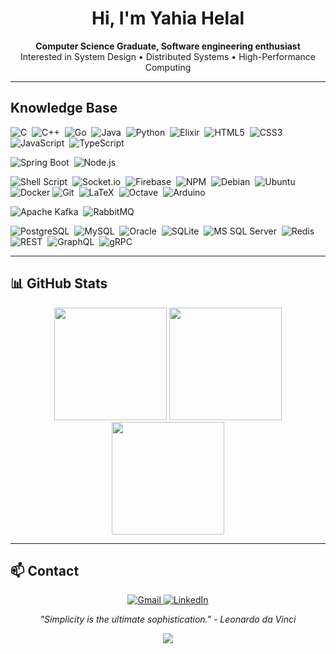 <h1 align="center">Hi, I'm Yahia Helal</h1>

<p align="center">
  <b>Computer Science Graduate, Software engineering enthusiast</b><br>
  Interested in System Design • Distributed Systems • High-Performance Computing
</p>

---

## Knowledge Base

<p align="left">
  <!-- Programming Languages -->
  <img src="https://img.shields.io/badge/C-00599C?style=for-the-badge&logo=c&logoColor=white" alt="C"/>&nbsp;
  <img src="https://img.shields.io/badge/C++-00599C?style=for-the-badge&logo=c%2B%2B&logoColor=white" alt="C++"/>&nbsp;
  <img src="https://img.shields.io/badge/Go-00ADD8?style=for-the-badge&logo=go&logoColor=white" alt="Go"/>&nbsp;
  <img src="https://img.shields.io/badge/Java-007396?style=for-the-badge&logo=openjdk&logoColor=white" alt="Java"/>&nbsp;
  <img src="https://img.shields.io/badge/Python-3776AB?style=for-the-badge&logo=python&logoColor=white" alt="Python"/>&nbsp;
  <img src="https://img.shields.io/badge/Elixir-4B275F?style=for-the-badge&logo=elixir&logoColor=white" alt="Elixir"/>&nbsp;
  <img src="https://img.shields.io/badge/HTML5-E34F26?style=for-the-badge&logo=html5&logoColor=white" alt="HTML5"/>&nbsp;
  <img src="https://img.shields.io/badge/CSS3-1572B6?style=for-the-badge&logo=css3&logoColor=white" alt="CSS3"/>&nbsp;
  <img src="https://img.shields.io/badge/JavaScript-F7DF1E?style=for-the-badge&logo=javascript&logoColor=black" alt="JavaScript"/>&nbsp;
  <img src="https://img.shields.io/badge/typescript-%23007ACC.svg?style=for-the-badge&logo=typescript&logoColor=white" alt="TypeScript"/>
</p>

<p align="left">
  <!-- Frameworks & Libraries -->
  <img src="https://img.shields.io/badge/Spring_Boot-6DB33F?style=for-the-badge&logo=springboot&logoColor=white" alt="Spring Boot"/>&nbsp;
  <img src="https://img.shields.io/badge/Node.js-339933?style=for-the-badge&logo=nodedotjs&logoColor=white" alt="Node.js"/>&nbsp;
</p>

<p align="left">
  <!-- Tools & Platforms -->
  <img src="https://img.shields.io/badge/shell_script-%23121011.svg?style=for-the-badge&logo=gnu-bash&logoColor=white" alt="Shell Script"/>&nbsp;
  <img src="https://img.shields.io/badge/Socket.io-black?style=for-the-badge&logo=socket.io&badgeColor=010101" alt="Socket.io"/>&nbsp;
  <img src="https://img.shields.io/badge/firebase-%23039BE5.svg?style=for-the-badge&logo=firebase" alt="Firebase"/>&nbsp;
  <img src="https://img.shields.io/badge/NPM-%23000000.svg?style=for-the-badge&logo=npm&logoColor=white" alt="NPM"/>&nbsp;
   <img src="https://img.shields.io/badge/Debian-A81D33?style=for-the-badge&logo=debian&logoColor=white" alt="Debian"/>&nbsp;
  <img src="https://img.shields.io/badge/Ubuntu-E95420?style=for-the-badge&logo=ubuntu&logoColor=white" alt="Ubuntu"/>&nbsp;
  <img src="https://img.shields.io/badge/Docker-2496ED?style=for-the-badge&logo=docker&logoColor=white" alt="Docker"/>
  <img src="https://img.shields.io/badge/Git-F05032?style=for-the-badge&logo=git&logoColor=white" alt="Git"/>&nbsp;
  <img src="https://img.shields.io/badge/LaTeX-008080?style=for-the-badge&logo=latex&logoColor=white" alt="LaTeX"/>&nbsp;
  <img src="https://img.shields.io/badge/OCTAVE-darkblue?style=for-the-badge&logo=octave&logoColor=fcd683" alt="Octave"/>&nbsp;
  <img src="https://img.shields.io/badge/Arduino-00979D?style=for-the-badge&logo=arduino&logoColor=white" alt="Arduino"/>&nbsp;  
 
</p>

<p align="left">
  <!-- Messaging & Streaming -->
  <img src="https://img.shields.io/badge/Apache_Kafka-231F20?style=for-the-badge&logo=apachekafka&logoColor=white" alt="Apache Kafka"/>&nbsp;
  <img src="https://img.shields.io/badge/RabbitMQ-FF6600?style=for-the-badge&logo=rabbitmq&logoColor=white" alt="RabbitMQ"/>
</p>

<p align="left">
  <!-- Databases & APIs -->
  <img src="https://img.shields.io/badge/PostgreSQL-4169E1?style=for-the-badge&logo=postgresql&logoColor=white" alt="PostgreSQL"/>&nbsp;
  <img src="https://img.shields.io/badge/MySQL-4479A1?style=for-the-badge&logo=mysql&logoColor=white" alt="MySQL"/>&nbsp;
  <img src="https://img.shields.io/badge/Oracle-F80000?style=for-the-badge&logo=oracle&logoColor=white" alt="Oracle"/>&nbsp;
  <img src="https://img.shields.io/badge/SQLite-003B57?style=for-the-badge&logo=sqlite&logoColor=white" alt="SQLite"/>&nbsp;
  <img src="https://img.shields.io/badge/MS_SQL-CC2927?style=for-the-badge&logo=microsoftsqlserver&logoColor=white" alt="MS SQL Server"/>&nbsp;
  <img src="https://img.shields.io/badge/Redis-DC382D?style=for-the-badge&logo=redis&logoColor=white" alt="Redis"/>&nbsp;
  <img src="https://img.shields.io/badge/REST-FF6C37?style=for-the-badge&logo=rest&logoColor=white" alt="REST"/>&nbsp;
  <img src="https://img.shields.io/badge/GraphQL-E10098?style=for-the-badge&logo=graphql&logoColor=white" alt="GraphQL"/>&nbsp;
  <img src="https://img.shields.io/badge/gRPC-1c9ad6?style=for-the-badge&logo=grpc&logoColor=white" alt="gRPC"/>
</p>


---

## 📊 GitHub Stats

<div align="center">
  <img src="https://github-readme-stats.vercel.app/api?username=YahiaHelal&show_icons=true&theme=radical&hide_border=true&include_all_commits=true&count_private=true" height="180"/>
  <img src="https://github-readme-stats.vercel.app/api/top-langs/?username=YahiaHelal&layout=compact&theme=radical&hide_border=true&langs_count=8" height="180"/>
</div>
<div align="center">
  <img src="https://github-readme-streak-stats.herokuapp.com/?user=YahiaHelal&theme=radical&hide_border=true" height="180"/>
</div>

---

## 📫 Contact

<p align="center">
  <a href="mailto:yahiarashwan348@gmail.com">
    <img src="https://img.shields.io/badge/Gmail-D14836?style=for-the-badge&logo=gmail&logoColor=white" alt="Gmail"/>
  </a>
  <a href="https://www.linkedin.com/in/yahia-helal-779ba4256/">
    <img src="https://img.shields.io/badge/LinkedIn-0077B5?style=for-the-badge&logo=linkedin&logoColor=white" alt="LinkedIn"/>
  </a>
  
</p>
<p align="center">
  <em>"Simplicity is the ultimate sophistication." - Leonardo da Vinci</em>
</p>

<p align="center">
  <img src="https://capsule-render.vercel.app/api?type=waving&color=gradient&height=100&section=footer"/>
</p>
